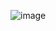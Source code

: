 ![image](https://github.com/Hacksore/yarn-npm-pnpm/assets/31113245/3390e5c3-ebc3-4422-b4b9-816e215a7d47)
